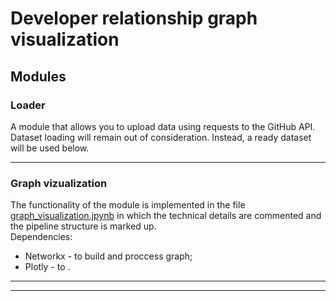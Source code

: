 # Developer relationship graph visualization  


## Modules


### Loader 

A module that allows you to upload data using requests to the GitHub API.  
Dataset loading will remain out of consideration. Instead, a ready dataset will be used below.

----

### Graph vizualization 
The functionality of the module is implemented in the file [graph_visualization.jpynb](https://github.com/MaEgV/developer-relationship-graph/blob/main/graph_visualization.ipynb) in which the technical details are commented and the pipeline structure is marked up.  
Dependencies:
* Networkx - to build and proccess graph;
* Plotly - to .

----
----
